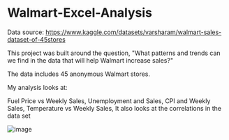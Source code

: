 # Walmart-Excel-Analysis

Data source: https://www.kaggle.com/datasets/varsharam/walmart-sales-dataset-of-45stores

This project was built around the question, "What patterns and trends can we find in the data that will help Walmart increase sales?"

The data includes 45 anonymous Walmart stores. 

My analysis looks at:

Fuel Price vs Weekly Sales,
Unemployment and Sales,
CPI and Weekly Sales,
Temperature vs Weekly Sales,
It also looks at the correlations in the data set

![image](https://github.com/Nick-Doan/Walmart-Excel-Analysis/assets/160164886/789e9180-b1ae-4e20-a306-13eaa7f80ed2)
